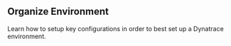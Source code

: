 ## Organize Environment

Learn how to setup key configurations in order to best set up a Dynatrace environment.